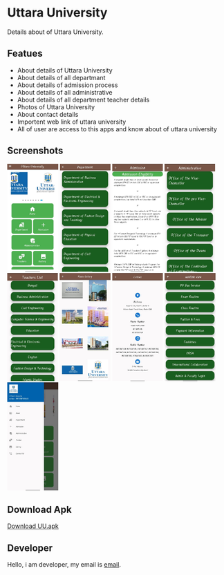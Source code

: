 # Uttara University

Details about of Uttara University.

## Featues

 - About details of Uttara University 
 - About details of all departmant 
 - About details of admission process
 - About details of all administrative
 - About details of all department teacher details
 - Photos of Uttara University
 - About contact details
 - Importent web link of uttara university
 - All of user are access to this apps and know about of uttara university


 ## Screenshots
 <img src="screenshots/details-1.jpg"
 height="250">
 <img src="screenshots/details-2.jpg"
 height="250">
  <img src="screenshots/details-3.jpg"
 height="250">
 <img src="screenshots/details-4.jpg"
 height="250">
  <img src="screenshots/details-5.jpg"
 height="250">
 <img src="screenshots/details-6.jpg"
 height="250">
  <img src="screenshots/details-7.jpg"
 height="250">
 <img src="screenshots/details-8.jpg"
 height="250">
  <img src="screenshots/details-9.jpg"
 height="250">

 ## Download Apk
 [Download UU.apk]()

 ## Developer 
 Hello, i am developer, my email is [email](ziauddinpial01@gmail.com). 
